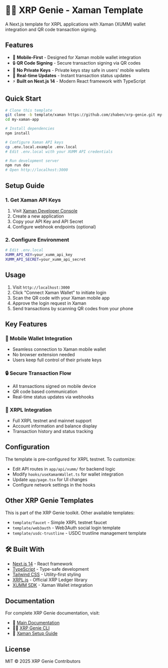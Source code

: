 # 🧞‍♂️ XRP Genie - Xaman Template

A Next.js template for XRPL applications with Xaman (XUMM) wallet integration and QR code transaction signing.

## Features

- 📱 **Mobile-First** - Designed for Xaman mobile wallet integration
- 🔒 **QR Code Signing** - Secure transaction signing via QR codes
- 🔐 **No Private Keys** - Private keys stay safe in users' mobile wallets
- 📡 **Real-time Updates** - Instant transaction status updates
- ⚡ **Built on Next.js 14** - Modern React framework with TypeScript

## Quick Start

```bash
# Clone this template
git clone -b template/xaman https://github.com/zhaben/xrp-genie.git my-xaman-app
cd my-xaman-app

# Install dependencies
npm install

# Configure Xaman API keys
cp .env.local.example .env.local
# Edit .env.local with your XUMM API credentials

# Run development server
npm run dev
# Open http://localhost:3000
```

## Setup Guide

### 1. Get Xaman API Keys

1. Visit [Xaman Developer Console](https://apps.xumm.dev)
2. Create a new application
3. Copy your API Key and API Secret
4. Configure webhook endpoints (optional)

### 2. Configure Environment

```bash
# Edit .env.local
XUMM_API_KEY=your_xumm_api_key
XUMM_API_SECRET=your_xumm_api_secret
```

## Usage

1. Visit `http://localhost:3000`
2. Click "Connect Xaman Wallet" to initiate login
3. Scan the QR code with your Xaman mobile app
4. Approve the login request in Xaman
5. Send transactions by scanning QR codes from your phone

## Key Features

### 📱 Mobile Wallet Integration
- Seamless connection to Xaman mobile wallet
- No browser extension needed
- Users keep full control of their private keys

### 🔒 Secure Transaction Flow
- All transactions signed on mobile device
- QR code based communication
- Real-time status updates via webhooks

### 📡 XRPL Integration
- Full XRPL testnet and mainnet support
- Account information and balance display
- Transaction history and status tracking

## Configuration

The template is pre-configured for XRPL testnet. To customize:

- Edit API routes in `app/api/xumm/` for backend logic
- Modify `hooks/useXamanWallet.ts` for wallet integration
- Update `app/page.tsx` for UI changes
- Configure network settings in the hooks

## Other XRP Genie Templates

This is part of the XRP Genie toolkit. Other available templates:

- `template/faucet` - Simple XRPL testnet faucet
- `template/web3auth` - Web3Auth social login template
- `template/usdc-trustline` - USDC trustline management template

## 🛠️ Built With

- [Next.js 14](https://nextjs.org/) - React framework
- [TypeScript](https://www.typescriptlang.org/) - Type-safe development
- [Tailwind CSS](https://tailwindcss.com/) - Utility-first styling
- [XRPL.js](https://xrpl.org/) - Official XRP Ledger library
- [XUMM SDK](https://xumm.readme.io/) - Xaman Wallet integration

## Documentation

For complete XRP Genie documentation, visit:
- 📖 [Main Documentation](https://zhaben.github.io/xrp-genie/)
- 🧞‍♂️ [XRP Genie CLI](https://www.npmjs.com/package/xrp-genie-sdk)
- 📱 [Xaman Setup Guide](https://zhaben.github.io/xrp-genie/setup/xaman-dashboard)

## License

MIT © 2025 XRP Genie Contributors